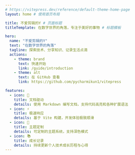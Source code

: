 ```yaml
---
# https://vitepress.dev/reference/default-theme-home-page
layout: home # 使用首页布局

title: 不爱剪辑的Y # 页面标题
titleTemplate: 在数字世界的角落，专注于美好的事物 # 标题模板

hero:
  name: "不爱剪辑的Y"
  text: "在数字世界的角落"
  tagline: 探索技术、分享知识、记录生活点滴
  actions:
    - theme: brand
      text: 快速开始
      link: /guide/introduction
    - theme: alt
      text: 在 GitHub 查看
      link: https://github.com/pycharmikun1/vitepress

features:
  - icon: 📝
    title: 文档驱动
    details: 使用 Markdown 编写文档，支持代码高亮和各种扩展语法
  - icon: ⚡️
    title: 极速响应
    details: 基于 Vite 构建，开发体验极致顺滑
  - icon: 🎨
    title: 主题定制
    details: 可定制的主题系统，支持深色模式
  - icon: 📚
    title: 成长记录
    details: 持续更新个人技术成长历程与心得
---
```



